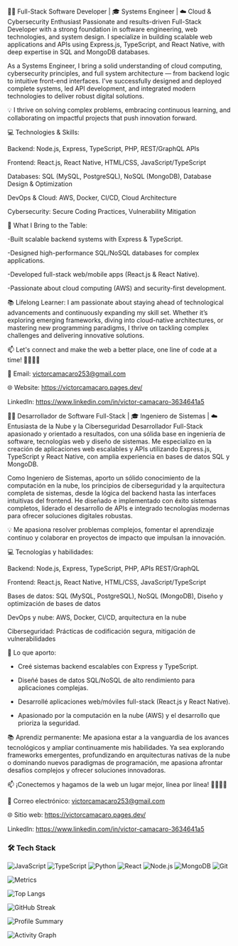 
👨‍💻 Full-Stack Software Developer | 🎓 Systems Engineer | ☁️ Cloud & Cybersecurity Enthusiast
Passionate and results-driven Full-Stack Developer with a strong foundation in software engineering, web technologies, and system design. I specialize in building scalable web applications and APIs using Express.js, TypeScript, and React Native, with deep expertise in SQL and MongoDB databases.

As a Systems Engineer, I bring a solid understanding of cloud computing, cybersecurity principles, and full system architecture — from backend logic to intuitive front-end interfaces. I’ve successfully designed and deployed complete systems, led API development, and integrated modern technologies to deliver robust digital solutions.

💡 I thrive on solving complex problems, embracing continuous learning, and collaborating on impactful projects that push innovation forward.

💻 Technologies & Skills:

Backend: Node.js, Express, TypeScript, PHP, REST/GraphQL APIs

Frontend: React.js, React Native, HTML/CSS, JavaScript/TypeScript

Databases: SQL (MySQL, PostgreSQL), NoSQL (MongoDB), Database Design & Optimization

DevOps & Cloud: AWS, Docker, CI/CD, Cloud Architecture

Cybersecurity: Secure Coding Practices, Vulnerability Mitigation

🔧 What I Bring to the Table:

-Built scalable backend systems with Express & TypeScript.

-Designed high-performance SQL/NoSQL databases for complex applications.

-Developed full-stack web/mobile apps (React.js & React Native).

-Passionate about cloud computing (AWS) and security-first development.

📚 Lifelong Learner:
I am passionate about staying ahead of technological advancements and continuously expanding my skill set. Whether it’s exploring emerging frameworks, diving into cloud-native architectures, or mastering new programming paradigms, I thrive on tackling complex challenges and delivering innovative solutions.

📫 Let's connect and make the web a better place, one line of code at a time! 👨‍💻🌐🚀

📧 Email: victorcamacaro253@gmail.com

🌐 Website:  https://victorcamacaro.pages.dev/

LinkedIn: https://www.linkedin.com/in/victor-camacaro-3634641a5


👨‍💻 Desarrollador de Software Full-Stack | 🎓 Ingeniero de Sistemas | ☁️ Entusiasta de la Nube y la Ciberseguridad
Desarrollador Full-Stack apasionado y orientado a resultados, con una sólida base en ingeniería de software, tecnologías web y diseño de sistemas. Me especializo en la creación de aplicaciones web escalables y APIs utilizando Express.js, TypeScript y React Native, con amplia experiencia en bases de datos SQL y MongoDB.

Como Ingeniero de Sistemas, aporto un sólido conocimiento de la computación en la nube, los principios de ciberseguridad y la arquitectura completa de sistemas, desde la lógica del backend hasta las interfaces intuitivas del frontend. He diseñado e implementado con éxito sistemas completos, liderado el desarrollo de APIs e integrado tecnologías modernas para ofrecer soluciones digitales robustas.

💡 Me apasiona resolver problemas complejos, fomentar el aprendizaje continuo y colaborar en proyectos de impacto que impulsan la innovación.

💻 Tecnologías y habilidades:

Backend: Node.js, Express, TypeScript, PHP, APIs REST/GraphQL

Frontend: React.js, React Native, HTML/CSS, JavaScript/TypeScript

Bases de datos: SQL (MySQL, PostgreSQL), NoSQL (MongoDB), Diseño y optimización de bases de datos

DevOps y nube: AWS, Docker, CI/CD, arquitectura en la nube

Ciberseguridad: Prácticas de codificación segura, mitigación de vulnerabilidades

🔧 Lo que aporto:

- Creé sistemas backend escalables con Express y TypeScript.

- Diseñé bases de datos SQL/NoSQL de alto rendimiento para aplicaciones complejas.

- Desarrollé aplicaciones web/móviles full-stack (React.js y React Native).

- Apasionado por la computación en la nube (AWS) y el desarrollo que prioriza la seguridad.

📚 Aprendiz permanente:
Me apasiona estar a la vanguardia de los avances tecnológicos y ampliar continuamente mis habilidades. Ya sea explorando frameworks emergentes, profundizando en arquitecturas nativas de la nube o dominando nuevos paradigmas de programación, me apasiona afrontar desafíos complejos y ofrecer soluciones innovadoras.

📫 ¡Conectemos y hagamos de la web un lugar mejor, línea por línea! 👨‍💻🌐🚀

📧 Correo electrónico: victorcamacaro253@gmail.com

🌐 Sitio web: https://victorcamacaro.pages.dev/

LinkedIn: https://www.linkedin.com/in/victor-camacaro-3634641a5

  ### 🛠️ **Tech Stack**  
![JavaScript](https://img.shields.io/badge/-JavaScript-F7DF1E?logo=javascript&logoColor=black)
![TypeScript](https://img.shields.io/badge/-TypeScript-3178C6?logo=typescript&logoColor=white) 
![Python](https://img.shields.io/badge/-Python-3776AB?logo=python&logoColor=white)
![React](https://img.shields.io/badge/-React-61DAFB?logo=react&logoColor=black)
![Node.js](https://img.shields.io/badge/-Node.js-339933?logo=node.js&logoColor=white)
![MongoDB](https://img.shields.io/badge/-MongoDB-47A248?logo=mongodb&logoColor=white) 
![Git](https://img.shields.io/badge/-Git-F05032?logo=git&logoColor=white)

![Metrics](https://github-readme-stats.vercel.app/api?username=victorcamacaro253&show_icons=true&theme=radical&include_all_commits=true&count_private=true)

![Top Langs](https://github-readme-stats.vercel.app/api/top-langs/?username=victorcamacaro253&layout=compact&theme=radical)

![GitHub Streak](https://streak-stats.demolab.com/?user=victorcamacaro253&theme=dark)

![Profile Summary](https://github-profile-summary-cards.vercel.app/api/cards/profile-details?username=victorcamacaro253&theme=github_dark)

![Activity Graph](https://github-readme-activity-graph.vercel.app/graph?username=victorcamacaro253&theme=react-dark&hide_border=true&area=true)


